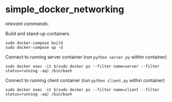 # simple_docker_networking

*relevant commands*:

Build and stand-up containers

```
sudo docker-compose build 
sudo docker-compose up -d
```

Connect to running server container (run `python server.py` within container)

```
sudo docker exec -it $(sudo docker ps --filter name=server --filter status=running -aq) /bin/bash
```

Connect to running client container (run `python client.py` within container)

```
sudo docker exec -it $(sudo docker ps --filter name=client --filter status=running -aq) /bin/bash
```
